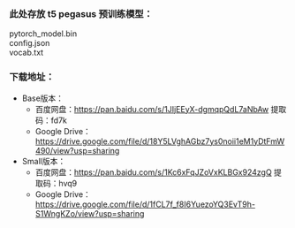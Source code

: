 ### 此处存放 t5 pegasus 预训练模型：
pytorch_model.bin  
config.json  
vocab.txt  

### 下载地址：
- Base版本：
  - 百度网盘：https://pan.baidu.com/s/1JIjEEyX-dgmqpQdL7aNbAw 提取码：fd7k
  - Google Drive：https://drive.google.com/file/d/18Y5LVghAGbz7ys0noii1eM1yDtFmW490/view?usp=sharing
- Small版本：
  - 百度网盘：https://pan.baidu.com/s/1Kc6xFqJZoVxKLBGx924zgQ 提取码：hvq9
  - Google Drive：https://drive.google.com/file/d/1fCL7f_f8I6YuezoYQ3EvT9h-S1WngKZo/view?usp=sharing